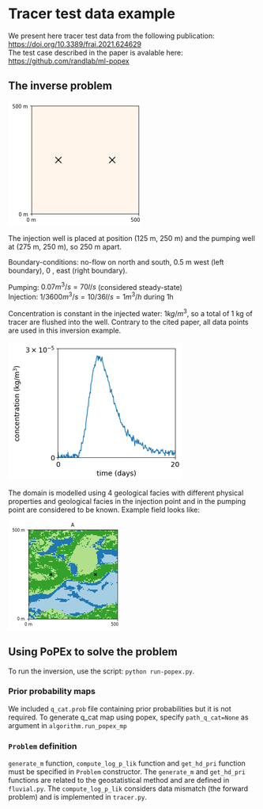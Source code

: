 # Tracer test data example

We present here tracer test data from the following publication:
https://doi.org/10.3389/frai.2021.624629  
The test case described in the paper is avalable here: 
https://github.com/randlab/ml-popex

## The inverse problem

![situation](figures/situation.png "Simulation domain")

The injection well is placed at position (125 m, 250 m) and the pumping well at (275 m, 250 m), so 250 m apart.
 

Boundary-conditions: no-flow on north and south, 0.5 m west (left boundary), 0 , east (right boundary).

Pumping: $0.07 m^3/s = 70 l/s$ (considered steady-state)  
Injection: $1/3600 m^3/s = 10/36 l/s = 1 m^3/h$ during 1h


Concentration is constant in the injected water: $1 kg/m^3$, so a total of 1 kg of tracer are flushed into the well. Contrary to the cited paper, all data points are used in this inversion example.

![concentration curve](figures/concentration.png "Concentration at the pumping well")

The domain is modelled using 4 geological facies with different physical properties and geological facies in the injection point and in the pumping point are considered to be known.
Example field looks like:

![example geology](figures/example.png "Example prior realisation")

## Using PoPEx to solve the problem

To run the inversion, use the script: `python run-popex.py`.

### Prior probability maps
We included `q_cat.prob` file containing prior probabilities but it is not required. To generate q_cat map using popex, specify `path_q_cat=None` as argument in `algorithm.run_popex_mp`

### `Problem` definition
`generate_m` function, `compute_log_p_lik` function and `get_hd_pri` function must be specified in `Problem` constructor.
The `generate_m` and `get_hd_pri` functions  are related to the geostatistical method and are defined in `fluvial.py`. The `compute_log_p_lik` considers data mismatch (the forward problem) and is implemented in `tracer.py`. 